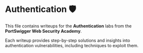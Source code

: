 # Authentication 🛡️  

This file contains writeups for the **Authentication** labs from the **PortSwigger Web Security Academy**.  

Each writeup provides step-by-step solutions and insights into authentication vulnerabilities, including techniques to exploit them. 
